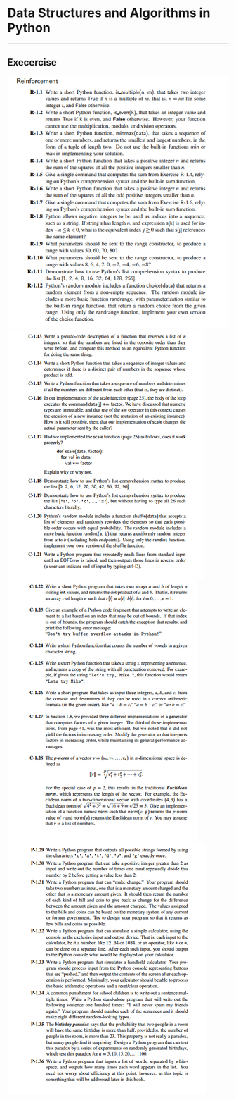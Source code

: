 # Data Structures and Algorithms in Python
___

## Execercise
![1-exercises](https://github.com/blaq-swan/dsa-in-python/blob/master/images/1-exercises.png?raw=true)
![1-exercises](https://github.com/blaq-swan/dsa-in-python/blob/master/images/2-exercises.png?raw=true)
![1-exercises](https://github.com/blaq-swan/dsa-in-python/blob/master/images/3-exercises.png?raw=true)
![1-exercises](https://github.com/blaq-swan/dsa-in-python/blob/master/images/4-exercises.png?raw=true)

